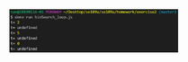 <img src="https://github.com/ayd0122344/se109a/blob/master/homework/exercise2/result.jpg" width=300 >
